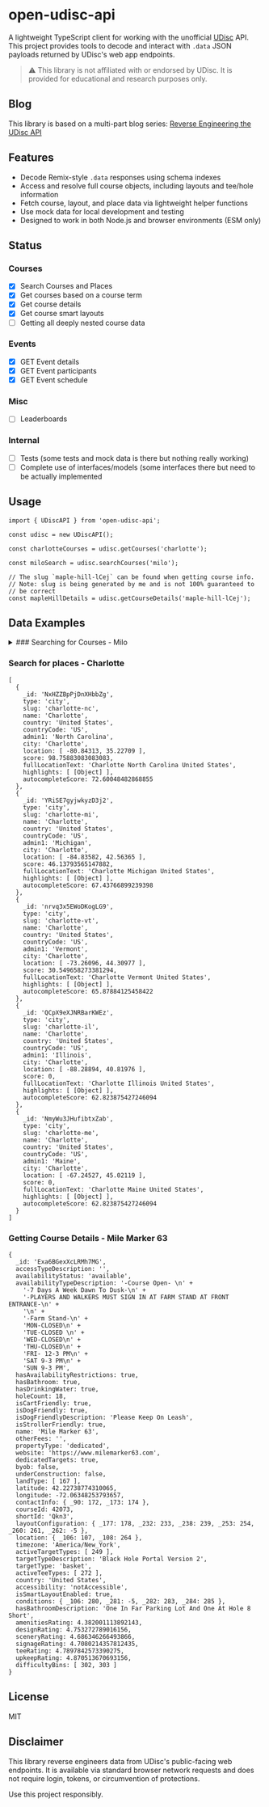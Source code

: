 # open-udisc-api

A lightweight TypeScript client for working with the unofficial
[UDisc](https://udisc.com) API.  This project provides tools to decode and
interact with `.data` JSON payloads returned by UDisc's web app endpoints.

> ⚠️ This library is not affiliated with or endorsed by UDisc. It is provided
> for educational and research purposes only.

## Blog

This library is based on a multi-part blog series:
[Reverse Engineering the UDisc API](https://jakegoldsborough.com/blog/2025/reverse-engineering-udisc-api-part-1/)

## Features

- Decode Remix-style `.data` responses using schema indexes
- Access and resolve full course objects, including layouts and tee/hole
  information
- Fetch course, layout, and place data via lightweight helper functions
- Use mock data for local development and testing
- Designed to work in both Node.js and browser environments (ESM only)

## Status
### Courses
- [x] Search Courses and Places
- [x] Get courses based on a course term
- [x] Get course details
- [x] Get course smart layouts
- [ ] Getting all deeply nested course data

### Events
- [x] GET Event details
- [x] GET Event participants
- [x] GET Event schedule

### Misc
- [ ] Leaderboards

### Internal
- [ ] Tests (some tests and mock data is there but nothing really working)
- [ ] Complete use of interfaces/models (some interfaces there but need to be
      actually implemented

## Usage

```
import { UDiscAPI } from 'open-udisc-api';

const udisc = new UDiscAPI();

const charlotteCourses = udisc.getCourses('charlotte');

const miloSearch = udisc.searchCourses('milo');

// The slug `maple-hill-lCej` can be found when getting course info.
// Note: slug is being generated by me and is not 100% guaranteed to
// be correct
const mapleHillDetails = udisc.getCourseDetails('maple-hill-lCej');
```

## Data Examples

<details>
<summary>
  ### Searching for Courses - Milo
</summary>

```
[
  {
    _id: 'EZtA7PwYewSooaoZ5',
    ratingCount: 4706,
    name: 'Milo McIver (Riverbend East)',
    ratingAverage: 4.6937361494052805,
    locationText: 'Estacada, Oregon',
    courseId: 3587,
    shortId: 'CKuM',
    highlights: [ [Object] ],
    searchScore: 9.252726554870605,
    autocompleteScore: 9.48741336234087,
    slug: 'milo-mc-iver-riverbend-east-CKuM'
  },
  {
    _id: 'hwPd8XX3iwafpSZGk',
    courseId: 2825,
    name: 'Milo McIver (Riverbend West)',
    locationText: 'Estacada, OR',
    ratingCount: 2041,
    ratingAverage: 4.5898664300962215,
    shortId: 'Mgwd',
    highlights: [ [Object] ],
    searchScore: 9.252726554870605,
    autocompleteScore: 9.482219876375417,
    slug: 'milo-mc-iver-riverbend-west-Mgwd'
  },
  {
    _id: 'rTCs6YbFBzjCWbbJM',
    name: 'Mill Creek',
    locationText: 'Avoca, MI',
    courseId: 20533,
    ratingCount: 180,
    ratingAverage: 4.864997009133848,
    shortId: 'eTpM',
    highlights: [ [Object] ],
    searchScore: 1,
    autocompleteScore: 1.2432447925552879,
    slug: 'mill-creek-eTpM'
  },
  {
    _id: 'h5RgYhXDg42uHGu2c',
    ratingCount: 142,
    locationText: 'Columbia City, IN',
    name: 'The MILLS EXPERIENCE',
    ratingAverage: 4.76212429207392,
    courseId: 10277,
    shortId: 'fmms',
    highlights: [],
    searchScore: 1,
    autocompleteScore: 1.2381017184271523,
    slug: 'the-mills-experience-fmms'
  },
  {
    _id: 'Exa6BGexXcLRMh7MG',
    name: 'Mile Marker 63',
    locationText: 'East Brookfield, MA',
    courseId: 42073,
    shortId: 'Qkn3',
    ratingAverage: 4.747663334378944,
    ratingCount: 1368,
    highlights: [ [Object] ],
    searchScore: 1,
    autocompleteScore: 1.2373831667189472,
    slug: 'mile-marker-63-Qkn3'
  }
]
```
</details>

### Search for places - Charlotte

```
[
  {
    _id: 'NxHZZBpPjDnXHbbZg',
    type: 'city',
    slug: 'charlotte-nc',
    name: 'Charlotte',
    country: 'United States',
    countryCode: 'US',
    admin1: 'North Carolina',
    city: 'Charlotte',
    location: [ -80.84313, 35.22709 ],
    score: 98.75883083083083,
    fullLocationText: 'Charlotte North Carolina United States',
    highlights: [ [Object] ],
    autocompleteScore: 72.60048482868855
  },
  {
    _id: 'YRiSE7gyjwkyzD3j2',
    type: 'city',
    slug: 'charlotte-mi',
    name: 'Charlotte',
    country: 'United States',
    countryCode: 'US',
    admin1: 'Michigan',
    city: 'Charlotte',
    location: [ -84.83582, 42.56365 ],
    score: 46.13793565147882,
    fullLocationText: 'Charlotte Michigan United States',
    highlights: [ [Object] ],
    autocompleteScore: 67.43766899239398
  },
  {
    _id: 'nrvq3x5EWoDKogLG9',
    type: 'city',
    slug: 'charlotte-vt',
    name: 'Charlotte',
    country: 'United States',
    countryCode: 'US',
    admin1: 'Vermont',
    city: 'Charlotte',
    location: [ -73.26096, 44.30977 ],
    score: 30.549658273381294,
    fullLocationText: 'Charlotte Vermont United States',
    highlights: [ [Object] ],
    autocompleteScore: 65.87884125458422
  },
  {
    _id: 'QCpX9eXJNRBarKWEz',
    type: 'city',
    slug: 'charlotte-il',
    name: 'Charlotte',
    country: 'United States',
    countryCode: 'US',
    admin1: 'Illinois',
    city: 'Charlotte',
    location: [ -88.28894, 40.81976 ],
    score: 0,
    fullLocationText: 'Charlotte Illinois United States',
    highlights: [ [Object] ],
    autocompleteScore: 62.823875427246094
  },
  {
    _id: 'NmyWu3JHufibtxZab',
    type: 'city',
    slug: 'charlotte-me',
    name: 'Charlotte',
    country: 'United States',
    countryCode: 'US',
    admin1: 'Maine',
    city: 'Charlotte',
    location: [ -67.24527, 45.02119 ],
    score: 0,
    fullLocationText: 'Charlotte Maine United States',
    highlights: [ [Object] ],
    autocompleteScore: 62.823875427246094
  }
]
```

### Getting Course Details - Mile Marker 63

```
{
  _id: 'Exa6BGexXcLRMh7MG',
  accessTypeDescription: '',
  availabilityStatus: 'available',
  availabilityTypeDescription: '-Course Open- \n' +
    '-7 Days A Week Dawn To Dusk-\n' +
    '-PLAYERS AND WALKERS MUST SIGN IN AT FARM STAND AT FRONT ENTRANCE-\n' +
    '\n' +
    '-Farm Stand-\n' +
    'MON-CLOSED\n' +
    'TUE-CLOSED \n' +
    'WED-CLOSED\n' +
    'THU-CLOSED\n' +
    'FRI- 12-3 PM\n' +
    'SAT 9-3 PM\n' +
    'SUN 9-3 PM',
  hasAvailabilityRestrictions: true,
  hasBathroom: true,
  hasDrinkingWater: true,
  holeCount: 18,
  isCartFriendly: true,
  isDogFriendly: true,
  isDogFriendlyDescription: 'Please Keep On Leash',
  isStrollerFriendly: true,
  name: 'Mile Marker 63',
  otherFees: '',
  propertyType: 'dedicated',
  website: 'https://www.milemarker63.com',
  dedicatedTargets: true,
  byob: false,
  underConstruction: false,
  landType: [ 167 ],
  latitude: 42.22738774310065,
  longitude: -72.06348253793657,
  contactInfo: { _90: 172, _173: 174 },
  courseId: 42073,
  shortId: 'Qkn3',
  layoutConfiguration: { _177: 178, _232: 233, _238: 239, _253: 254, _260: 261, _262: -5 },
  location: { _106: 107, _108: 264 },
  timezone: 'America/New_York',
  activeTargetTypes: [ 249 ],
  targetTypeDescription: 'Black Hole Portal Version 2',
  targetType: 'basket',
  activeTeeTypes: [ 272 ],
  country: 'United States',
  accessibility: 'notAccessible',
  isSmartLayoutEnabled: true,
  conditions: { _106: 280, _281: -5, _282: 283, _284: 285 },
  hasBathroomDescription: 'One In Far Parking Lot And One At Hole 8 Short',
  amenitiesRating: 4.382001113892143,
  designRating: 4.753272789016156,
  sceneryRating: 4.686346266493866,
  signageRating: 4.7080214357812435,
  teeRating: 4.7897842573390275,
  upkeepRating: 4.870513670693156,
  difficultyBins: [ 302, 303 ]
}
```

## License

MIT

## Disclaimer

This library reverse engineers data from UDisc's public-facing web endpoints.
It is available via standard browser network requests and does not require
login, tokens, or circumvention of protections.

Use this project responsibly.

